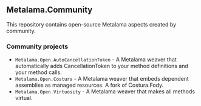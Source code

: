 ## Metalama.Community

This repository contains open-source Metalama aspects created by community.

### Community projects

* `Metalama.Open.AutoCancellationToken` - A Metalama weaver that automatically adds CancellationToken to your method definitions and your method calls.
* `Metalama.Open.Costura` - A Metalama weaver that embeds dependent assemblies as managed resources. A fork of Costura.Fody.
* `Metalama.Open.Virtuosity` - A Metalama weaver that makes all methods virtual.